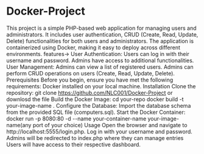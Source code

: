 # Docker-Project
This project is a simple PHP-based web application for managing users and administrators. It includes user authentication, CRUD (Create, Read, Update, Delete) functionalities for both users and administrators. The application is containerized using Docker, making it easy to deploy across different environments.
features->
User Authentication:
Users can log in with their username and password.
Admins have access to additional functionalities.
User Management:
Admins can view a list of registered users.
Admins can perform CRUD operations on users (Create, Read, Update, Delete).
Prerequisites
Before you begin, ensure you have met the following requirements:
Docker installed on your local machine.
Installation
Clone the repository:
git clone https://github.com/NLC001/Docker-Project or downlosd the file
Build the Docker Image:
cd your-repo
docker build -t your-image-name .
Configure the Database:
Import the database schema from the provided SQL file (computers.sql).
Start the Docker Container:
docker run -p 8080:80 -d --name your-container-name your-image-name(any port of your choice)
Usage
Open the browser and navigate to http://localhost:5555/login.php.
Log in with your username and password.
Admins will be redirected to index.php where they can manage entries
Users will have access to their respective dashboard.

